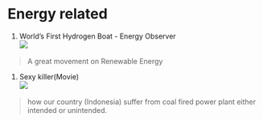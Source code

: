 # Energy related


1. World’s First Hydrogen Boat - Energy Observer<br>
[![](https://img.youtube.com/vi/pgdXbe1in64/0.jpg)](https://www.youtube.com/watch?v=pgdXbe1in64)
> A great movement on Renewable Energy

1. Sexy killer(Movie)<br>
[![](https://img.youtube.com/vi/qlB7vg4I-To/0.jpg)](https://www.youtube.com/watch?v=qlB7vg4I-To)
> how our country (Indonesia) suffer from coal fired power plant either intended or unintended.
